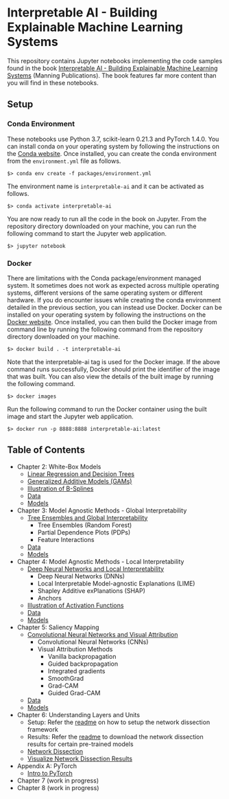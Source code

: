 # Interpretable AI - Building Explainable Machine Learning Systems

This repository contains Jupyter notebooks implementing the code samples found in the book [Interpretable AI - Building Explainable Machine Learning Systems](https://www.manning.com/books/interpretable-ai) (Manning Publications). The book features far more content than you will find in these notebooks.

## Setup

### Conda Environment
These notebooks use Python 3.7, scikit-learn 0.21.3 and PyTorch 1.4.0. You can install conda on your operating system by following the instructions on the [Conda website](https://conda.io/projects/conda/en/latest/user-guide/install/index.html). Once installed, you can create the conda environment from the `environment.yml` file as follows.

```
$> conda env create -f packages/environment.yml
```

The environment name is `interpretable-ai` and it can be activated as follows.

```
$> conda activate interpretable-ai
```

You are now ready to run all the code in the book on Jupyter. From the repository directory downloaded on your machine, you can run the following command to start the Jupyter web application.

```
$> jupyter notebook
```

### Docker
There are limitations with the Conda package/environment managed system. It sometimes does not work as expected across multiple operating systems, different versions of the same operating system or different hardware. If you do encounter issues while creating the conda environment detailed in the previous section, you can instead use Docker. Docker can be installed on your operating system by following the instructions on the [Docker website](https://www.docker.com/get-started). Once installed, you can then build the Docker image from command line by running the following command from the repository directory downloaded on your machine.

```
$> docker build . -t interpretable-ai
```

Note that the interpretable-ai tag is used for the Docker image. If the above command runs successfully, Docker should print the identifier of the image that was built. You can also view the details of the built image by running the following command.

```
$> docker images
```

Run the following command to run the Docker container using the built image and start the Jupyter web application.

```
$> docker run -p 8888:8888 interpretable-ai:latest
```

## Table of Contents

- Chapter 2: White-Box Models
  - [Linear Regression and Decision Trees](https://nbviewer.jupyter.org/github/thampiman/interpretable-ai-book/blob/master/Chapter_02/chapter_02_lr_dt.ipynb)
  - [Generalized Additive Models (GAMs)](https://nbviewer.jupyter.org/github/thampiman/interpretable-ai-book/blob/master/Chapter_02/chapter_02_gam.ipynb)
  - [Illustration of B-Splines](https://nbviewer.jupyter.org/github/thampiman/interpretable-ai-book/blob/master/Chapter_02/chapter_02_b_splines.ipynb)
  - [Data](https://github.com/thampiman/interpretable-ai-book/tree/master/Chapter_02/data)
  - [Models](https://github.com/thampiman/interpretable-ai-book/tree/master/Chapter_02/models)
- Chapter 3: Model Agnostic Methods - Global Interpretability
  - [Tree Ensembles and Global Interpretability](https://nbviewer.jupyter.org/github/thampiman/interpretable-ai-book/blob/master/Chapter_03/chapter_03.ipynb)
    - Tree Ensembles (Random Forest)
    - Partial Dependence Plots (PDPs)
    - Feature Interactions
  - [Data](https://github.com/thampiman/interpretable-ai-book/tree/master/Chapter_03/data)
  - [Models](https://github.com/thampiman/interpretable-ai-book/tree/master/Chapter_03/models)
- Chapter 4: Model Agnostic Methods - Local Interpretability
  - [Deep Neural Networks and Local Interpretability](https://nbviewer.jupyter.org/github/thampiman/interpretable-ai-book/blob/master/Chapter_04/chapter_04.ipynb)
     - Deep Neural Networks (DNNs)
     - Local Interpretable Model-agnostic Explanations (LIME)
     - Shapley Additive exPlanations (SHAP)
     - Anchors
  - [Illustration of Activation Functions](https://nbviewer.jupyter.org/github/thampiman/interpretable-ai-book/blob/master/Chapter_04/chapter_04_activation_functions.ipynb)
  - [Data](https://github.com/thampiman/interpretable-ai-book/tree/master/Chapter_04/data)
  - [Models](https://github.com/thampiman/interpretable-ai-book/tree/master/Chapter_04/models)
- Chapter 5: Saliency Mapping
  - [Convolutional Neural Networks and Visual Attribution](https://nbviewer.jupyter.org/github/thampiman/interpretable-ai-book/blob/master/Chapter_05/chapter_05.ipynb)
     - Convolutional Neural Networks (CNNs)
     - Visual Attribution Methods
       - Vanilla backpropagation
       - Guided backpropagation
       - Integrated gradients
       - SmoothGrad
       - Grad-CAM
       - Guided Grad-CAM
  - [Data](https://github.com/thampiman/interpretable-ai-book/tree/master/Chapter_05/data)
  - [Models](https://github.com/thampiman/interpretable-ai-book/tree/master/Chapter_05/models)
- Chapter 6: Understanding Layers and Units
  - Setup: Refer the [readme](https://github.com/thampiman/interpretable-ai-book/tree/master/Chapter_06/README.md) on how to setup the network dissection framework
  - Results: Refer the [readme](https://github.com/thampiman/interpretable-ai-book/tree/master/Chapter_06/result/README.md) to download the network dissection results for certain pre-trained models
  - [Network Dissection](https://nbviewer.jupyter.org/github/thampiman/interpretable-ai-book/blob/master/Chapter_06/chapter_06_netdissect.ipynb)
  - [Visualize Network Dissection Results](https://nbviewer.jupyter.org/github/thampiman/interpretable-ai-book/blob/master/Chapter_06/chapter_06_netdissect_viz.ipynb)
- Appendix A: PyTorch
  - [Intro to PyTorch](https://nbviewer.jupyter.org/github/thampiman/interpretable-ai-book/blob/master/Appendix_A/appendix_a_pytorch.ipynb)
- Chapter 7 (work in progress)
- Chapter 8 (work in progress)